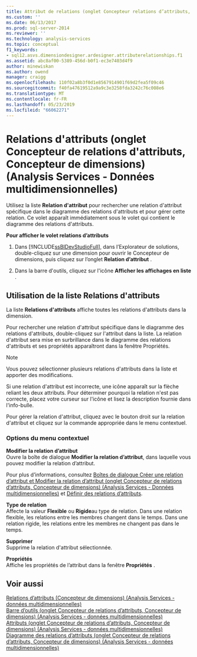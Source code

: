 ```yaml
---
title: Attribut de relations (onglet Concepteur relations d’attributs, Concepteur de dimensions) (Analysis Services - données multidimensionnelles) | Microsoft Docs
ms.custom: ''
ms.date: 06/13/2017
ms.prod: sql-server-2014
ms.reviewer: ''
ms.technology: analysis-services
ms.topic: conceptual
f1_keywords:
- sql12.asvs.dimensiondesigner.ardesigner.attributerelationships.f1
ms.assetid: abc8af00-5389-456d-b0f1-ec3e7403d4f9
author: minewiskan
ms.author: owend
manager: craigg
ms.openlocfilehash: 110f02a8b3f0d1e8567914901f69d2fea5f09c46
ms.sourcegitcommit: f40fa47619512a9a9c3e3258fda3242c76c008e6
ms.translationtype: MT
ms.contentlocale: fr-FR
ms.lasthandoff: 05/23/2019
ms.locfileid: "66062271"
---
```

# <a name="attribute-relationships-attribute-relationship-designer-tab-dimension-designer-analysis-services---multidimensional-data"></a>Relations d'attributs (onglet Concepteur de relations d'attributs, Concepteur de dimensions) (Analysis Services - Données multidimensionnelles)
  Utilisez la liste **Relation d'attribut** pour rechercher une relation d'attribut spécifique dans le diagramme des relations d'attributs et pour gérer cette relation. Ce volet apparaît immédiatement sous le volet qui contient le diagramme des relations d'attributs.  
  
 **Pour afficher le volet relations d’attributs**  
  
1.  Dans [!INCLUDE[ssBIDevStudioFull](../includes/ssbidevstudiofull-md.md)], dans l’Explorateur de solutions, double-cliquez sur une dimension pour ouvrir le Concepteur de dimensions, puis cliquez sur l’onglet **Relation d’attribut** .  
  
2.  Dans la barre d'outils, cliquez sur l'icône **Afficher les affichages en liste** .  
  
## <a name="using-the-attribute-relationships-list"></a>Utilisation de la liste Relations d'attributs  
 La liste **Relations d'attributs** affiche toutes les relations d'attributs dans la dimension.  
  
 Pour rechercher une relation d'attribut spécifique dans le diagramme des relations d'attributs, double-cliquez sur l'attribut dans la liste. La relation d'attribut sera mise en surbrillance dans le diagramme des relations d'attributs et ses propriétés apparaîtront dans la fenêtre Propriétés.  
  
> [!NOTE]  
>  Vous pouvez sélectionner plusieurs relations d'attributs dans la liste et apporter des modifications.  
  
 Si une relation d'attribut est incorrecte, une icône apparaît sur la flèche reliant les deux attributs. Pour déterminer pourquoi la relation n'est pas correcte, placez votre curseur sur l'icône et lisez la description fournie dans l'info-bulle.  
  
 Pour gérer la relation d'attribut, cliquez avec le bouton droit sur la relation d'attribut et cliquez sur la commande appropriée dans le menu contextuel.  
  
### <a name="shortcut-menu-options"></a>Options du menu contextuel  
 **Modifier la relation d’attribut**  
 Ouvre la boîte de dialogue **Modifier la relation d’attribut**, dans laquelle vous pouvez modifier la relation d’attribut.  
  
 Pour plus d’informations, consultez [Boîtes de dialogue Créer une relation d’attribut et Modifier la relation d’attribut &#40;onglet Concepteur de relations d’attributs, Concepteur de dimensions&#41; &#40;Analysis Services - Données multidimensionnelles&#41;](create-edit-attribute-relationships-dialog-boxes-analysis-services-multidimensional-data.md) et [Définir des relations d’attributs](multidimensional-models/attribute-relationships-define.md).  
  
 **Type de relation**  
 Affecte la valeur **Flexible** ou **Rigide**au type de relation. Dans une relation flexible, les relations entre les membres changent dans le temps. Dans une relation rigide, les relations entre les membres ne changent pas dans le temps.  
  
 **Supprimer**  
 Supprime la relation d'attribut sélectionnée.  
  
 **Propriétés**  
 Affiche les propriétés de l’attribut dans la fenêtre **Propriétés** .  
  
## <a name="see-also"></a>Voir aussi  
 [Relations d’attributs &#40;Concepteur de dimensions&#41; &#40;Analysis Services - données multidimensionnelles&#41;](attribute-relationships-dimension-designer-analysis-services-multidimensional-data.md)   
 [Barre d’outils &#40;onglet Concepteur de relations d’attributs, Concepteur de dimensions&#41; &#40;Analysis Services - données multidimensionnelles&#41;](toolbar-attribute-relationship-dimension-designer-analysis-services-multidimensional-data.md)   
 [Attributs &#40;onglet Concepteur de relations d’attributs, Concepteur de dimensions&#41; &#40;Analysis Services - données multidimensionnelles&#41;](attributes-designer-tab-dimension-designer-analysis-services-multidimensional-data.md)   
 [Diagramme des relations d’attributs &#40;onglet Concepteur de relations d’attributs, Concepteur de dimensions&#41; &#40;Analysis Services - données multidimensionnelles&#41;](attribute-relationship-diagram-analysis-services-multidimensional-data.md)  
  
  
